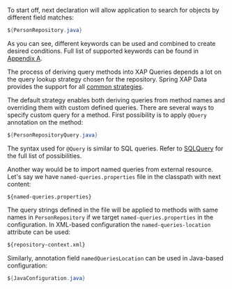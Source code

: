 To start off, next declaration will allow application to search for objects by different field matches:

```java
${PersonRepository.java}
```

As you can see, different keywords can be used and combined to create desired conditions. Full list of supported keywords can be found in [Appendix A](#appendix-a).

The process of deriving query methods into XAP Queries depends a lot on the query lookup strategy chosen for the repository. Spring XAP Data provides the support for all [common strategies](http://docs.spring.io/spring-data/data-commons/docs/current/reference/html/#repositories.query-methods.query-lookup-strategies).

The default strategy enables both deriving queries from method names and overriding them with custom defined queries. There are several ways to specify custom query for a method. First possibility is to apply `@Query` annotation on the method:

```java
${PersonRepositoryQuery.java}
```

The syntax used for `@Query` is similar to SQL queries. Refer to [SQLQuery](http://docs.gigaspaces.com/xap101/query-sql.html) for the full list of possibilities.

Another way would be to import named queries from external resource. Let's say we have `named-queries.properties` file in the classpath with next content:

```properties
${named-queries.properties}
```

The query strings defined in the file will be applied to methods with same names in `PersonRepository` if we target `named-queries.properties` in the configuration. In XML-based configuration the `named-queries-location` attribute can be used:

```xml
${repository-context.xml}
```

Similarly, annotation field `namedQueriesLocation` can be used in Java-based configuration:

```java
${JavaConfiguration.java}
```